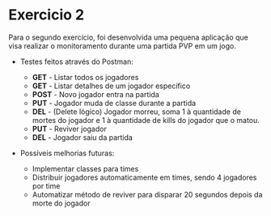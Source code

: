 # Exercicio 2
Para o segundo exercício, foi desenvolvida uma pequena aplicação que visa realizar o monitoramento durante uma partida PVP em um jogo.
<br>
<ul>
  <li>Testes feitos através do Postman:</li>
  <ul>
  <li><b>GET</b> - Listar todos os jogadores</li>
  <li><b>GET</b> - Listar detalhes de um jogador específico</li>
  <li><b>POST</b> - Novo jogador entra na partida</li>
  <li><b>PUT</b> - Jogador muda de classe durante a partida</li>
  <li><b>DEL</b> - (Delete lógico) Jogador morreu, soma 1 à quantidade de mortes do jogador e 1 à quantidade de kills do jogador que o matou.</li>
  <li><b>PUT</b> - Reviver jogador</li>
  <li><b>DEL</b> - Jogador saiu da partida</li>
  </ul>
 </ul>
 <ul>
 <li>Possíveis melhorias futuras:</li>
	 <ul>
	 <li>Implementar classes para times</li>
	 <li>Distribuir jogadores automaticamente em times, sendo 4 jogadores por time</li>
	 <li>Automatizar método de reviver para disparar 20 segundos depois da morte do jogador</li>
	 </ul>
 </ul>
 
